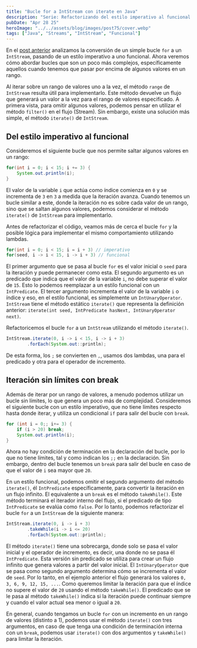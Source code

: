 ```yaml
---
title: "Bucle for a IntStream con iterate en Java"
description: "Serie: Refactorizando del estilo imperativo al funcional en Java"
pubDate: "Apr 28 25"
heroImage: "../../assets/blog/images/post75/cover.webp"
tags: ["Java", "Streams", "IntStream", "Funcional"]
---
```


En el [post anterior](https://asjordi.dev/blog/como-refactorizar-bucles-for-a-intstream-en-java) analizamos la conversión de un simple bucle `for` a un `IntStream`, pasando de un estilo imperativo a uno funcional. Ahora veremos cómo abordar bucles que son un poco más complejos, específicamente aquellos cuando tenemos que pasar por encima de algunos valores en un rango.

Al iterar sobre un rango de valores uno a la vez, el método `range` de `IntStream` resulta útil para implementarlo. Este método devuelve un flujo que generará un valor a la vez para el rango de valores especificado. A primera vista, para omitir algunos valores, podemos pensar en utilizar el método `filter()` en el flujo (Stream). Sin embargo, existe una solución más simple, el método `iterate()` de `IntStream`.

## Del estilo imperativo al funcional

Consideremos el siguiente bucle que nos permite saltar algunos valores en un rango:

```java
for(int i = 0; i < 15; i += 3) {
    System.out.println(i);
}
```

El valor de la variable `i` que actúa como índice comienza en `0` y se incrementa de `3` en `3` a medida que la iteración avanza. Cuando tenemos un bucle similar a este, donde la iteración no es sobre cada valor de un rango, sino que se saltan algunos valores, podemos considerar el método `iterate()` de `IntStream` para implementarlo.

Antes de refactorizar el código, veamos más de cerca el bucle `for` y la posible lógica para implementar el mismo comportamiento utilizando lambdas.

```java
for(int i = 0; i < 15; i = i + 3) // imperativo
for(seed, i -> i < 15, i -> i + 3) // funcional
```

El primer argumento que se pasa al bucle `for` es el valor inicial o `seed` para la iteración y puede permanecer como esta. El segundo argumento es un predicado que indica que el valor de la variable `i`, no debe superar el valor de `15`. Esto lo podemos reemplazar a un estilo funcional con un `IntPredicate`. El tercer argumento incrementa el valor de la variable `i` o índice y eso, en el estilo funcional, es simplemente un `IntUnaryOperator`. `IntStream` tiene el método estático `iterate()` que representa la definición anterior: `iterate(int seed, IntPredicate hasNext, IntUnaryOperator next)`.

Refactoricemos el bucle `for` a un `IntStream` utilizando el método `iterate()`.

```java
IntStream.iterate(0, i -> i < 15, i -> i + 3)
        .forEach(System.out::println);
```

De esta forma, los `;` se convierten en `,`, usamos dos lambdas, una para el predicado y otra para el operador de incremento.

## Iteración sin límites con break

Además de iterar por un rango de valores, a menudo podemos utilizar un bucle sin límites, lo que genera un poco más de complejidad. Consideremos el siguiente bucle con un estilo imperativo, que no tiene límites respecto hasta donde iterar, y utiliza un condicional `if` para salir del bucle con `break`.

```java
for (int i = 0;; i+= 3) {
    if (i > 20) break;
    System.out.println(i);
}
```

Ahora no hay condición de terminación en la declaración del bucle, por lo que no tiene límites, tal y como indican los `;;` en la declaración. Sin embargo, dentro del bucle tenemos un `break` para salir del bucle en caso de que el valor de `i` sea mayor que `20`.

En un estilo funcional, podemos omitir el segundo argumento del método `iterate()`, él `IntPredicate` específicamente, para convertir la iteración en un flujo infinito. El equivalente a un `break` es el método `takeWhile()`. Este método terminará el iterador interno del flujo, si el predicado de tipo `IntPredicate` se evalúa como `false`. Por lo tanto, podemos refactorizar el bucle `for` a un `IntStream` de la siguiente manera:

```java
IntStream.iterate(0, i -> i + 3)
        .takeWhile(i -> i <= 20)
        .forEach(System.out::println);
```

El método `iterate()` tiene una sobrecarga, donde solo se pasa el valor inicial y el operador de incremento, es decir, una donde no se pasa él `IntPredicate`. Esta versión sin predicado se utiliza para crear un flujo infinito que genera valores a partir del valor inicial. El `IntUnaryOperator` que se pasa como segundo argumento determina cómo se incrementa el valor de `seed`. Por lo tanto, en el ejemplo anterior el flujo generará los valores `0, 3, 6, 9, 12, 15, ...`. Como queremos limitar la iteración para que el índice no supere el valor de `20` usando el método `takeWhile()`. El predicado que se le pasa al método `takeWhile()` indica si la iteración puede continuar siempre y cuando el valor actual sea menor o igual a `20`.

En general, cuando tengamos un bucle `for` con un incremento en un rango de valores (distinto a 1), podemos usar el método `iterate()` con tres argumentos, en caso de que tenga una condición de terminación interna con un `break`, podemos usar `iterate()` con dos argumentos y `takeWhile()` para limitar la iteración.